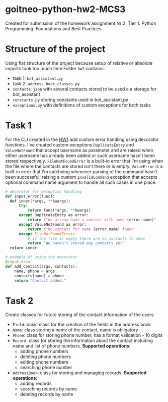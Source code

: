 # goitneo-python-hw2-MCS3
Created for submission of the homework assignment Nr 2. Tier 1. Python Programming: Foundations and Best Practices
# Structure of the project
Using flat structure of the project because setup of relative or absolute imports took too much time
Folder `hw2` contains:
- task 1: `bot_assistant.py`
- task 2: `address_book_classes.py`
- `contacts.json` with several contacts stored to be used a a storage for bot_assistant
- `constants.py` storing constants used in bot_assistant.py
- `exceptions.py` with definitions of custom exceptions for both tasks
# Task 1
For the CLI created in the [HW1](https://github.com/LadaM/goitneo-python-hw-1-MCS3) add custom error handling using decorator functions. I've created custom exceptions `DuplicateEntry` and `ValueNotFound` that accept username as parameter and are raised when either username has already been added or such username hasn't been stored respectively. `FileNotFoundError` is a built-in error that I'm using when the file where the contacts are stored isn't there or is empty. `ValueError` is a built-in error that I'm catchning whenever parsing of the command hasn't been successful, raising a custom `InvalidCommand` exception that accepts optional command name argument to handle all such cases in one place. 
  ```python
  # decorator for exception handling
  def input_error(func):
    def inner(*args, **kwargs):
        try:
            return func(*args, **kwargs)
        except DuplicateEntry as error:
            return f"We alreay have a contact with name {error.name}"
        except ValueNotFound as error:
            return f"No contact for name {error.name} found"
        except FileNotFoundError:
            # if the file is empty there are no contacts to show
            return "We haven't stored any contacts yet"
    return inner
  
  # example of using the decorator
  @input_error
  def add_contact(args, contacts):
      name, phone = args
      contacts[name] = phone
      return "Contact added."
  ```
# Task 2
Create classes for future storing of the contact information of the users:
- `Field`: basic class for the creation of the fields in the address book
- `Name`: class storing a name of the contact, name is obligatory
- `Phone`: class for storing phone number, has a format validation - 10 digits
- `Record`: class for storing the information about the contact including name and list of phone numbers. **Supported operations:**
    * adding phone numbers
    * deleting phone numbers
    * editing phone numbers
    * searching phone number
- `AddressBook`: class for storing and managing records. **Supported operations:**
    * adding records
    * searching records by name
    * deleting records by name
